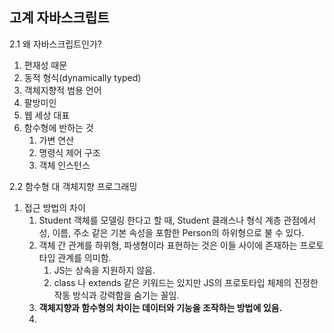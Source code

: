 ## 고계 자바스크립트

2.1 왜 자바스크립트인가?

1. 편재성 때문
2. 동적 형식(dynamically typed)
3. 객체지향적 범용 언어
4. 팔방미인
5. 웹 세상 대표
6. 함수형에 반하는 것
   1. 가변 연산
   2. 명령식 제어 구조
   3. 객체 인스턴스

2.2 함수형 대 객체지향 프로그래밍

1. 접근 방법의 차이
   1. Student 객체를 모델링 한다고 할 때, Student 클래스나 형식 계층 관점에서 성, 이름, 주소 같은 기본 속성을 포함한 Person의 하위형으로 불 수 있다.
   2. 객체 간 관계를 하위형, 파생형이라 표현하는 것은 이들 사이에 존재하는 프로토타입 관계를 의미함.
      1. JS는 상속을 지원하지 않음.
      2. class 나 extends 같은 키워드는 있지만 JS의 프로토타입 체제의 진정한 작동 방식과 강력함을 숨기는 꼴임.
   3. **객체지향과 함수형의 차이는 데이터와 기능을 조작하는 방법에 있음.**
   4. ​